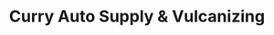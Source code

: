 ---
title: "Curry Auto Supply & Vulcanizing"
url: /taytay/curry-auto-supply-und-vulcanizing/
shop: Autoteile
---